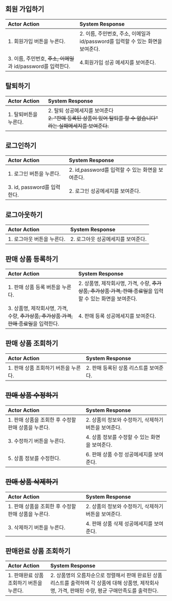 ## 회원 가입하기

| Actor Action                                                  | System Response                                                                 |
| :------------------------------------------------------------ | :------------------------------------------------------------------------------ |
| 1. 회원가입 버튼을 누른다.                                    | 2. 이름, 주민번호, 주소, 이메일과 id/password를 입력할 수 있는 화면을 보여준다. |
| 3. 이름, 주민번호, ~~주소, 이메일~~과 id/password를 입력한다. | 4.회원가입 성공 메세지를 보여준다.                                              |

## 탈퇴하기

| Actor Action          | System Response                                                                                                       |
| :-------------------- | :-------------------------------------------------------------------------------------------------------------------- |
| 1. 탈퇴버튼을 누른다. | 2. 탈퇴 성공메세지를 보여준다 <br/>~~2. "판매 등록된 상품이 있어 탈퇴를 할 수 없습니다" 라는 실패메세지를 보여준다.~~ |

## 로그인하기

| Actor Action                | System Response                                  |
| :-------------------------- | :----------------------------------------------- |
| 1. 로그인 버튼을 누른다.    | 2. id,password를 입력할 수 있는 화면을 보여준다. |
| 3. id, password를 입력한다. | 2. 로그인 성공메세지를 보여준다.                 |

## 로그아웃하기

| Actor Action               | System Response                    |
| :------------------------- | :--------------------------------- |
| 1. 로그아웃 버튼을 누른다. | 2. 로그아웃 성공메세지를 보여준다. |

## 판매 상품 등록하기

| Actor Action                                                                            | System Response                                                                                               |
| :-------------------------------------------------------------------------------------- | :------------------------------------------------------------------------------------------------------------ |
| 1. 판매 상품 등록 버튼을 누른다.                                                        | 2. 상품명, 제작회사명, 가격, 수량, ~~추가상품, 추가상품 가격, 판매 종료일~~을 입력할 수 있는 화면을 보여준다. |
| 3. 상품명, 제작회사명, 가격, 수량, ~~추가상품, 추가상품 가격, 판매 종료일~~을 입력한다. | 4. 판매 등록 성공메세지를 보여준다.                                                                           |

## 판매 상품 조회하기

| Actor Action                         | System Response                        |
| :----------------------------------- | :------------------------------------- |
| 1. 판매 상품 조회하기 버튼을 누른다. | 2. 판매 등록된 상품 리스트를 보여준다. |

## ~~판매 상품 수정하기~~

| Actor Action                                        | System Response                                      |
| :-------------------------------------------------- | :--------------------------------------------------- |
| 1. 판매 상품을 조회한 후 수정할 판매 상품을 누른다. | 2. 상품의 정보와 수정하기, 삭제하기 버튼을 보여준다. |
| 3. 수정하기 버튼을 누른다.                          | 4. 상품 정보를 수정할 수 있는 화면을 보여준다.       |
| 5. 상품 정보를 수정한다.                            | 6. 판매 상품 수정 성공메세지를 보여준다.             |

## ~~판매 상품 삭제하기~~

| Actor Action                                        | System Response                                      |
| :-------------------------------------------------- | :--------------------------------------------------- |
| 1. 판매 상품을 조회한 후 수정할 판매 상품을 누른다. | 2. 상품의 정보와 수정하기, 삭제하기 버튼을 보여준다. |
| 3. 삭제하기 버튼을 누른다.                          | 4. 판매 상품 삭제 성공메세지를 보여준다.             |

## 판매완료 상품 조회하기

| Actor Action                             | System Response                                                                                                                                        |
| :--------------------------------------- | :----------------------------------------------------------------------------------------------------------------------------------------------------- |
| 1. 판매완료 상품 조회하기 버튼을 누른다. | 2. 상품명의 오름차순으로 정렬해서 판매 완료된 상품 리스트를 출력하며 각 상품에 대해 상품명, 제작회사명, 가격, 판매된 수량, 평균 구매만족도를 출력한다. |
